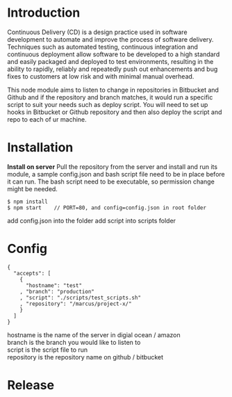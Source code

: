 # Introduction
Continuous Delivery (CD) is a design practice used in software development to automate and improve the process of software delivery. Techniques such as automated testing, continuous integration and continuous deployment allow software to be developed to a high standard and easily packaged and deployed to test environments, resulting in the ability to rapidly, reliably and repeatedly push out enhancements and bug fixes to customers at low risk and with minimal manual overhead.  
  
This node module aims to listen to change in repositories in Bitbucket and Github and if the repository and branch matches, it would run a specific script to suit your needs such as deploy script. You will need to set up hooks in Bitbucket or Github repository and then also deploy the script and repo to each of ur machine.

# Installation
**Install on server**
Pull the repository from the server and install and run its module, a sample config.json and bash script file need to be in place before it can run. The bash script need to be executable, so permission change might be needed.
```
$ npm install 
$ npm start    // PORT=80, and config=config.json in root folder
```

add config.json into the folder
add script into scripts folder

# Config
```
{
  "accepts": [
    {   
      "hostname": "test"
    , "branch": "production"
    , "script": "./scripts/test_scripts.sh"
    , "repository": "/marcus/project-x/"
    }   
  ]
}
```
hostname is the name of the server in digial ocean / amazon  
branch is the branch you would like to listen to  
script is the script file to run  
repository is the repository name on github / bitbucket

# Release

